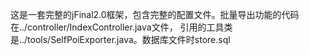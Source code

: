   这是一套完整的jFinal2.0框架，包含完整的配置文件。批量导出功能的代码在../controller/IndexController.java文件，
引用的工具类是../tools/SelfPoiExporter.java。数据库文件时store.sql
